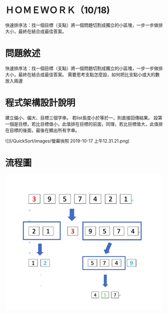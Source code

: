 # ＨＯＭＥＷＯＲＫ（10/18)

快速排序法：找一個目標（支點）將一個問題切割成獨立的小區塊，一步一步做排大小，最終在結合成最佳答案。

# 問題敘述

快速排序法：找一個目標（支點）將一個問題切割成獨立的小區塊，一步一步做排大小，最終在結合成最佳答案。
需要思考支點怎麼設，如何把比支點小或大的數放入兩邊


# 程式架構設計說明

建立偏小、偏大、目標三個字串。
若list長度小於等於一，則直接回傳結果。
設第一個是目標，若比目標值小，此值排在目標的前面，同理，若比目標值大，此值排在目標的後面，最後在顯出所有字串。

![](/QuickSort/images/螢幕快照 2019-10-17 上午12.31.21.png)

# 流程圖

![](/QuickSort/images/quicksort.png)
